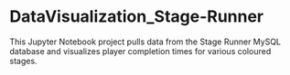 # DataVisualization_Stage-Runner

This Jupyter Notebook project pulls data from the Stage Runner MySQL database and visualizes player completion times for various coloured stages.
